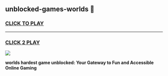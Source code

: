 
## unblocked-games-worlds 👋
<h3>
<a href="https://premium.freeplayer.one?title=unblocked-games-worlds&ref=14F">CLICK TO PLAY</a></h3>
<hr>

<h3>
<a href="https://premium.freeplayer.one?title=unblocked-games-worlds&ref=14F">CLICK 2 PLAY</a>
  
</h3>

<a href="https://premium.freeplayer.one?title=unblocked-games-worlds&ref=12F/"><img src="https://clearcache.store/games.png"></a>


**worlds hardest game unblocked: Your Gateway to Fun and Accessible Online Gaming**
